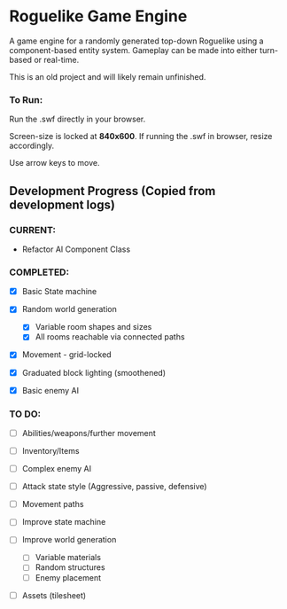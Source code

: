 # Roguelike Game Engine

A game engine for a randomly generated top-down Roguelike using a component-based entity system. 
Gameplay can be made into either turn-based or real-time.

This is an old project and will likely remain unfinished.


### To Run:

Run the .swf directly in your browser.

Screen-size is locked at **840x600**. If running the .swf in browser, resize accordingly.

Use arrow keys to move.


## Development Progress (Copied from development logs)

### CURRENT:

 * Refactor AI Component Class


### COMPLETED:

 - [x] Basic State machine
 - [x] Random world generation
   - [x] Variable room shapes and sizes
   - [x] All rooms reachable via connected paths
 - [x] Movement - grid-locked
 - [x] Graduated block lighting (smoothened)
 - [x] Basic enemy AI


### TO DO:
 
 - [ ] Abilities/weapons/further movement
 - [ ] Inventory/Items
 - [ ] Complex enemy AI
 - [ ]  Attack state style (Aggressive, passive, defensive)
   - [ ] Movement paths
 - [ ] Improve state machine
 - [ ] Improve world generation
   - [ ] Variable materials
   - [ ] Random structures
   - [ ] Enemy placement
 - [ ] Assets (tilesheet)

